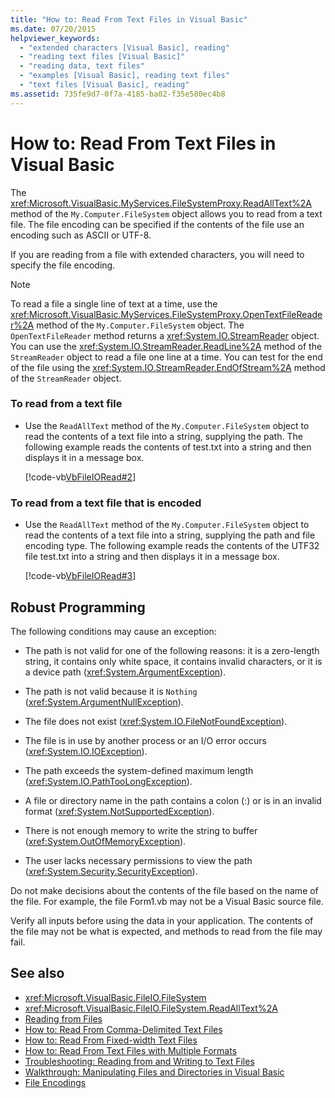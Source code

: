 ```yaml
---
title: "How to: Read From Text Files in Visual Basic"
ms.date: 07/20/2015
helpviewer_keywords: 
  - "extended characters [Visual Basic], reading"
  - "reading text files [Visual Basic]"
  - "reading data, text files"
  - "examples [Visual Basic], reading text files"
  - "text files [Visual Basic], reading"
ms.assetid: 735fe9d7-0f7a-4185-ba02-f35e580ec4b8
---
```

# How to: Read From Text Files in Visual Basic
The <xref:Microsoft.VisualBasic.MyServices.FileSystemProxy.ReadAllText%2A> method of the `My.Computer.FileSystem` object allows you to read from a text file. The file encoding can be specified if the contents of the file use an encoding such as ASCII or UTF-8.  
  
 If you are reading from a file with extended characters, you will need to specify the file encoding.  
  
> [!NOTE]
>  To read a file a single line of text at a time, use the <xref:Microsoft.VisualBasic.MyServices.FileSystemProxy.OpenTextFileReader%2A> method of the `My.Computer.FileSystem` object. The `OpenTextFileReader` method returns a <xref:System.IO.StreamReader> object. You can use the <xref:System.IO.StreamReader.ReadLine%2A> method of the `StreamReader` object to read a file one line at a time. You can test for the end of the file using the <xref:System.IO.StreamReader.EndOfStream%2A> method of the `StreamReader` object.  
  
### To read from a text file  
  
-   Use the `ReadAllText` method of the `My.Computer.FileSystem` object to read the contents of a text file into a string, supplying the path. The following example reads the contents of test.txt into a string and then displays it in a message box.  
  
     [!code-vb[VbFileIORead#2](~/samples/snippets/visualbasic/VS_Snippets_VBCSharp/VbFileIORead/VB/Class1.vb#2)]  
  
### To read from a text file that is encoded  
  
-   Use the `ReadAllText` method of the `My.Computer.FileSystem` object to read the contents of a text file into a string, supplying the path and file encoding type. The following example reads the contents of the UTF32 file test.txt into a string and then displays it in a message box.  
  
     [!code-vb[VbFileIORead#3](~/samples/snippets/visualbasic/VS_Snippets_VBCSharp/VbFileIORead/VB/Class1.vb#3)]  
  
## Robust Programming  
 The following conditions may cause an exception:  
  
-   The path is not valid for one of the following reasons: it is a zero-length string, it contains only white space, it contains invalid characters, or it is a device path (<xref:System.ArgumentException>).  
  
-   The path is not valid because it is `Nothing` (<xref:System.ArgumentNullException>).  
  
-   The file does not exist (<xref:System.IO.FileNotFoundException>).  
  
-   The file is in use by another process or an I/O error occurs (<xref:System.IO.IOException>).  
  
-   The path exceeds the system-defined maximum length (<xref:System.IO.PathTooLongException>).  
  
-   A file or directory name in the path contains a colon (:) or is in an invalid format (<xref:System.NotSupportedException>).  
  
-   There is not enough memory to write the string to buffer (<xref:System.OutOfMemoryException>).  
  
-   The user lacks necessary permissions to view the path (<xref:System.Security.SecurityException>).  
  
 Do not make decisions about the contents of the file based on the name of the file. For example, the file Form1.vb may not be a Visual Basic source file.  
  
 Verify all inputs before using the data in your application. The contents of the file may not be what is expected, and methods to read from the file may fail.  
  
## See also
- <xref:Microsoft.VisualBasic.FileIO.FileSystem>
- <xref:Microsoft.VisualBasic.FileIO.FileSystem.ReadAllText%2A>
- [Reading from Files](../../../../visual-basic/developing-apps/programming/drives-directories-files/reading-from-files.md)
- [How to: Read From Comma-Delimited Text Files](../../../../visual-basic/developing-apps/programming/drives-directories-files/how-to-read-from-comma-delimited-text-files.md)
- [How to: Read From Fixed-width Text Files](../../../../visual-basic/developing-apps/programming/drives-directories-files/how-to-read-from-fixed-width-text-files.md)
- [How to: Read From Text Files with Multiple Formats](../../../../visual-basic/developing-apps/programming/drives-directories-files/how-to-read-from-text-files-with-multiple-formats.md)
- [Troubleshooting: Reading from and Writing to Text Files](../../../../visual-basic/developing-apps/programming/drives-directories-files/troubleshooting-reading-from-and-writing-to-text-files.md)
- [Walkthrough: Manipulating Files and Directories in Visual Basic](../../../../visual-basic/developing-apps/programming/drives-directories-files/walkthrough-manipulating-files-and-directories.md)
- [File Encodings](../../../../visual-basic/developing-apps/programming/drives-directories-files/file-encodings.md)
